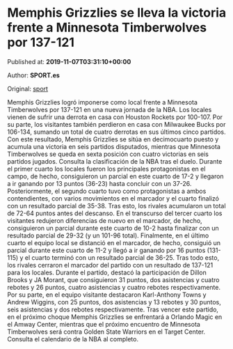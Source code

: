 
# Memphis Grizzlies se lleva la victoria frente a Minnesota Timberwolves por 137-121

Published at: **2019-11-07T03:31:10+00:00**

Author: **SPORT.es**

Original: [sport](https://www.sport.es/es/noticias/nba/memphis-grizzlies-se-lleva-la-victoria-frente-a-minnesota-timberwolves-por-137-121-7717600)

Memphis Grizzlies logró imponerse como local frente a Minnesota Timberwolves por 137-121 en una nueva jornada de la NBA. Los locales vienen de sufrir una derrota en casa con Houston Rockets por 100-107. Por su parte, los visitantes también perdieron en casa con Milwaukee Bucks por 106-134, sumando un total de cuatro derrotas en sus últimos cinco partidos. Con este resultado, Memphis Grizzlies se sitúa en decimocuarto puesto y acumula una victoria en seis partidos disputados, mientras que Minnesota Timberwolves se queda en sexta posición con cuatro victorias en seis partidos jugados. Consulta la clasificación de la NBA tras el duelo.
Durante el primer cuarto los locales fueron los principales protagonistas en el campo, de hecho, consiguieron un parcial en este cuarto de 17-2 y llegaron a ir ganando por 13 puntos (36-23) hasta concluir con un 37-26. Posteriormente, el segundo cuarto tuvo como protagonistas a ambos contendientes, con varios movimientos en el marcador y el cuarto finalizó con un resultado parcial de 35-38. Tras esto, los rivales acumularon un total de 72-64 puntos antes del descanso.
En el transcurso del tercer cuarto los visitantes redujeron diferencias de nuevo en el marcador, de hecho, consiguieron un parcial durante este cuarto de 10-2 hasta finalizar con un resultado parcial de 29-32 (y un 101-96 total). Finalmente, en el último cuarto el equipo local se distanció en el marcador, de hecho, consiguió un parcial durante este cuarto de 11-2 y llegó a ir ganando por 16 puntos (131-115) y el cuarto terminó con un resultado parcial de 36-25. Tras todo esto, los rivales cerraron el marcador del partido con un resultado de 137-121 para los locales.
Durante el partido, destacó la participación de Dillon Brooks y JA Morant, que consiguieron 31 puntos, dos asistencias y cuatro rebotes y 26 puntos, cuatro asistencias y cuatro rebotes respectivamente. Por su parte, en el equipo visitante destacaron Karl-Anthony Towns y Andrew Wiggins, con 25 puntos, dos asistencias y 13 rebotes y 30 puntos, seis asistencias y dos rebotes respectivamente.
Tras vencer este partido, en el próximo choque Memphis Grizzlies se enfrentará a Orlando Magic en el Amway Center, mientras que el próximo encuentro de Minnesota Timberwolves será contra Golden State Warriors en el Target Center. Consulta el calendario de la NBA al completo.
